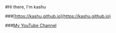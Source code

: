 #Hi there, I'm kashu

###[https://kashu.github.io](https://kashu.github.io)

###[My YouTube Channel](https://www.youtube.com/channel/UCGSPXZ7DbSc8QDuDYX8L6Qg)
